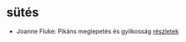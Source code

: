 # sütés

- Joanne Fluke: Pikáns meglepetés és gyilkosság [részletek](_details/Joanne%20Fluke.md#id_623)